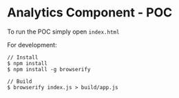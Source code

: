 # Analytics Component - POC

To run the POC simply open `index.html`

For development:
```
// Install
$ npm install
$ npm install -g browserify

// Build
$ browserify index.js > build/app.js
